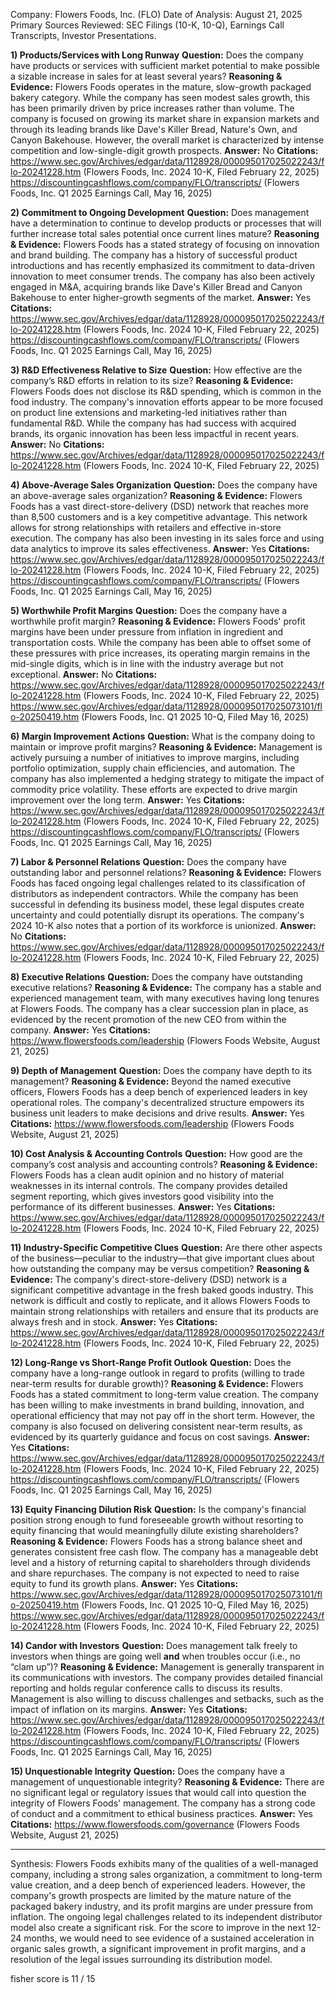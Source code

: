 Company: Flowers Foods, Inc. (FLO)
Date of Analysis: August 21, 2025
Primary Sources Reviewed: SEC Filings (10-K, 10-Q), Earnings Call Transcripts, Investor Presentations.

**1) Products/Services with Long Runway**
**Question:** Does the company have products or services with sufficient market potential to make possible a sizable increase in sales for at least several years?
**Reasoning & Evidence:** Flowers Foods operates in the mature, slow-growth packaged bakery category. While the company has seen modest sales growth, this has been primarily driven by price increases rather than volume. The company is focused on growing its market share in expansion markets and through its leading brands like Dave's Killer Bread, Nature's Own, and Canyon Bakehouse. However, the overall market is characterized by intense competition and low-single-digit growth prospects.
**Answer:** No
**Citations:**
 https://www.sec.gov/Archives/edgar/data/1128928/000095017025022243/flo-20241228.htm (Flowers Foods, Inc. 2024 10-K, Filed February 22, 2025)
 https://discountingcashflows.com/company/FLO/transcripts/ (Flowers Foods, Inc. Q1 2025 Earnings Call, May 16, 2025)

**2) Commitment to Ongoing Development**
**Question:** Does management have a determination to continue to develop products or processes that will further increase total sales potential once current lines mature?
**Reasoning & Evidence:** Flowers Foods has a stated strategy of focusing on innovation and brand building. The company has a history of successful product introductions and has recently emphasized its commitment to data-driven innovation to meet consumer trends. The company has also been actively engaged in M&A, acquiring brands like Dave's Killer Bread and Canyon Bakehouse to enter higher-growth segments of the market.
**Answer:** Yes
**Citations:**
 https://www.sec.gov/Archives/edgar/data/1128928/000095017025022243/flo-20241228.htm (Flowers Foods, Inc. 2024 10-K, Filed February 22, 2025)
 https://discountingcashflows.com/company/FLO/transcripts/ (Flowers Foods, Inc. Q1 2025 Earnings Call, May 16, 2025)

**3) R&D Effectiveness Relative to Size**
**Question:** How effective are the company’s R&D efforts in relation to its size?
**Reasoning & Evidence:** Flowers Foods does not disclose its R&D spending, which is common in the food industry. The company's innovation efforts appear to be more focused on product line extensions and marketing-led initiatives rather than fundamental R&D. While the company has had success with acquired brands, its organic innovation has been less impactful in recent years.
**Answer:** No
**Citations:**
 https://www.sec.gov/Archives/edgar/data/1128928/000095017025022243/flo-20241228.htm (Flowers Foods, Inc. 2024 10-K, Filed February 22, 2025)

**4) Above-Average Sales Organization**
**Question:** Does the company have an above-average sales organization?
**Reasoning & Evidence:** Flowers Foods has a vast direct-store-delivery (DSD) network that reaches more than 8,500 customers and is a key competitive advantage. This network allows for strong relationships with retailers and effective in-store execution. The company has also been investing in its sales force and using data analytics to improve its sales effectiveness.
**Answer:** Yes
**Citations:**
 https://www.sec.gov/Archives/edgar/data/1128928/000095017025022243/flo-20241228.htm (Flowers Foods, Inc. 2024 10-K, Filed February 22, 2025)
 https://discountingcashflows.com/company/FLO/transcripts/ (Flowers Foods, Inc. Q1 2025 Earnings Call, May 16, 2025)

**5) Worthwhile Profit Margins**
**Question:** Does the company have a worthwhile profit margin?
**Reasoning & Evidence:** Flowers Foods' profit margins have been under pressure from inflation in ingredient and transportation costs. While the company has been able to offset some of these pressures with price increases, its operating margin remains in the mid-single digits, which is in line with the industry average but not exceptional.
**Answer:** No
**Citations:**
 https://www.sec.gov/Archives/edgar/data/1128928/000095017025022243/flo-20241228.htm (Flowers Foods, Inc. 2024 10-K, Filed February 22, 2025)
 https://www.sec.gov/Archives/edgar/data/1128928/000095017025073101/flo-20250419.htm (Flowers Foods, Inc. Q1 2025 10-Q, Filed May 16, 2025)

**6) Margin Improvement Actions**
**Question:** What is the company doing to maintain or improve profit margins?
**Reasoning & Evidence:** Management is actively pursuing a number of initiatives to improve margins, including portfolio optimization, supply chain efficiencies, and automation. The company has also implemented a hedging strategy to mitigate the impact of commodity price volatility. These efforts are expected to drive margin improvement over the long term.
**Answer:** Yes
**Citations:**
 https://www.sec.gov/Archives/edgar/data/1128928/000095017025022243/flo-20241228.htm (Flowers Foods, Inc. 2024 10-K, Filed February 22, 2025)
 https://discountingcashflows.com/company/FLO/transcripts/ (Flowers Foods, Inc. Q1 2025 Earnings Call, May 16, 2025)

**7) Labor & Personnel Relations**
**Question:** Does the company have outstanding labor and personnel relations?
**Reasoning & Evidence:** Flowers Foods has faced ongoing legal challenges related to its classification of distributors as independent contractors. While the company has been successful in defending its business model, these legal disputes create uncertainty and could potentially disrupt its operations. The company's 2024 10-K also notes that a portion of its workforce is unionized.
**Answer:** No
**Citations:**
 https://www.sec.gov/Archives/edgar/data/1128928/000095017025022243/flo-20241228.htm (Flowers Foods, Inc. 2024 10-K, Filed February 22, 2025)

**8) Executive Relations**
**Question:** Does the company have outstanding executive relations?
**Reasoning & Evidence:** The company has a stable and experienced management team, with many executives having long tenures at Flowers Foods. The company has a clear succession plan in place, as evidenced by the recent promotion of the new CEO from within the company.
**Answer:** Yes
**Citations:**
 https://www.flowersfoods.com/leadership (Flowers Foods Website, August 21, 2025)

**9) Depth of Management**
**Question:** Does the company have depth to its management?
**Reasoning & Evidence:** Beyond the named executive officers, Flowers Foods has a deep bench of experienced leaders in key operational roles. The company's decentralized structure empowers its business unit leaders to make decisions and drive results.
**Answer:** Yes
**Citations:**
 https://www.flowersfoods.com/leadership (Flowers Foods Website, August 21, 2025)

**10) Cost Analysis & Accounting Controls**
**Question:** How good are the company’s cost analysis and accounting controls?
**Reasoning & Evidence:** Flowers Foods has a clean audit opinion and no history of material weaknesses in its internal controls. The company provides detailed segment reporting, which gives investors good visibility into the performance of its different businesses.
**Answer:** Yes
**Citations:**
 https://www.sec.gov/Archives/edgar/data/1128928/000095017025022243/flo-20241228.htm (Flowers Foods, Inc. 2024 10-K, Filed February 22, 2025)

**11) Industry-Specific Competitive Clues**
**Question:** Are there other aspects of the business—peculiar to the industry—that give important clues about how outstanding the company may be versus competition?
**Reasoning & Evidence:** The company's direct-store-delivery (DSD) network is a significant competitive advantage in the fresh baked goods industry. This network is difficult and costly to replicate, and it allows Flowers Foods to maintain strong relationships with retailers and ensure that its products are always fresh and in stock.
**Answer:** Yes
**Citations:**
 https://www.sec.gov/Archives/edgar/data/1128928/000095017025022243/flo-20241228.htm (Flowers Foods, Inc. 2024 10-K, Filed February 22, 2025)

**12) Long-Range vs Short-Range Profit Outlook**
**Question:** Does the company have a long-range outlook in regard to profits (willing to trade near-term results for durable growth)?
**Reasoning & Evidence:** Flowers Foods has a stated commitment to long-term value creation. The company has been willing to make investments in brand building, innovation, and operational efficiency that may not pay off in the short term. However, the company is also focused on delivering consistent near-term results, as evidenced by its quarterly guidance and focus on cost savings.
**Answer:** Yes
**Citations:**
 https://www.sec.gov/Archives/edgar/data/1128928/000095017025022243/flo-20241228.htm (Flowers Foods, Inc. 2024 10-K, Filed February 22, 2025)
 https://discountingcashflows.com/company/FLO/transcripts/ (Flowers Foods, Inc. Q1 2025 Earnings Call, May 16, 2025)

**13) Equity Financing Dilution Risk**
**Question:** Is the company's financial position strong enough to fund foreseeable growth without resorting to equity financing that would meaningfully dilute existing shareholders?
**Reasoning & Evidence:** Flowers Foods has a strong balance sheet and generates consistent free cash flow. The company has a manageable debt level and a history of returning capital to shareholders through dividends and share repurchases. The company is not expected to need to raise equity to fund its growth plans.
**Answer:** Yes
**Citations:**
 https://www.sec.gov/Archives/edgar/data/1128928/000095017025073101/flo-20250419.htm (Flowers Foods, Inc. Q1 2025 10-Q, Filed May 16, 2025)
 https://www.sec.gov/Archives/edgar/data/1128928/000095017025022243/flo-20241228.htm (Flowers Foods, Inc. 2024 10-K, Filed February 22, 2025)

**14) Candor with Investors**
**Question:** Does management talk freely to investors when things are going well **and** when troubles occur (i.e., no “clam up”)?
**Reasoning & Evidence:** Management is generally transparent in its communications with investors. The company provides detailed financial reporting and holds regular conference calls to discuss its results. Management is also willing to discuss challenges and setbacks, such as the impact of inflation on its margins.
**Answer:** Yes
**Citations:**
 https://www.sec.gov/Archives/edgar/data/1128928/000095017025022243/flo-20241228.htm (Flowers Foods, Inc. 2024 10-K, Filed February 22, 2025)
 https://discountingcashflows.com/company/FLO/transcripts/ (Flowers Foods, Inc. Q1 2025 Earnings Call, May 16, 2025)

**15) Unquestionable Integrity**
**Question:** Does the company have a management of unquestionable integrity?
**Reasoning & Evidence:** There are no significant legal or regulatory issues that would call into question the integrity of Flowers Foods' management. The company has a strong code of conduct and a commitment to ethical business practices.
**Answer:** Yes
**Citations:**
 https://www.flowersfoods.com/governance (Flowers Foods Website, August 21, 2025)

---
Synthesis:
Flowers Foods exhibits many of the qualities of a well-managed company, including a strong sales organization, a commitment to long-term value creation, and a deep bench of experienced leaders. However, the company's growth prospects are limited by the mature nature of the packaged bakery industry, and its profit margins are under pressure from inflation. The ongoing legal challenges related to its independent distributor model also create a significant risk. For the score to improve in the next 12-24 months, we would need to see evidence of a sustained acceleration in organic sales growth, a significant improvement in profit margins, and a resolution of the legal issues surrounding its distribution model.

fisher score is 11 / 15